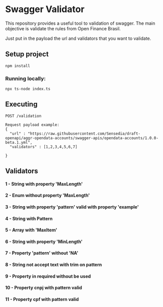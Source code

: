 # Swagger Validator
This repository provides a useful tool to validation of swagger. 
The main objective is validate the rules from Open Finance Brasil.

Just put in the payload the url and validators that you want to validate.
## Setup project
```
npm install
```
### Running locally:
```
npx ts-node index.ts
```

## Executing

```
POST /validation

Request payload example:
{
  "url" : "https://raw.githubusercontent.com/Sensedia/draft-openapi/aggr-opendata-accounts/swagger-apis/opendata-accounts/1.0.0-beta.1.yml",
  "validators" : [1,2,3,4,5,6,7]

}

```
## Validators

#### 1 - String with property 'MaxLength'
#### 2 - Enum without property 'MaxLength'
#### 3 - String with property 'pattern' valid with property 'example'
#### 4 - String with Pattern
#### 5 - Array with 'MaxItem'
#### 6 - String with property 'MinLength'
#### 7 - Property 'pattern' without 'NA'
#### 8 - String not accept text with trim on pattern
#### 9 - Property in required without be used
#### 10 - Property cnpj with pattern valid
#### 11 - Property cpf with pattern valid
